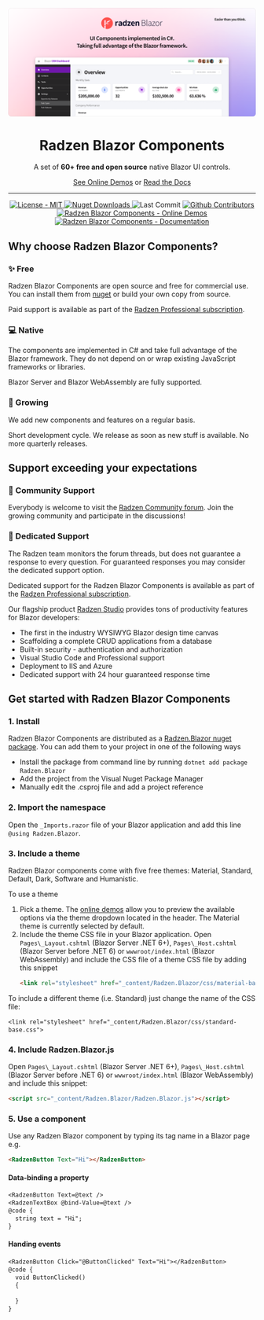![Radzen Blazor Components](RadzenBlazorDemos/wwwroot/images/radzen-blazor-components.png)

<h1 align="center">
    Radzen Blazor Components
</h1>

<p align="center">
    A set of <strong>60+ free and open source</strong> native Blazor UI controls.
</p>

<div align="center">

[See Online Demos](https://blazor.radzen.com) or [Read the Docs](https://blazor.radzen.com/docs/)

</div>

---

<p align="center">
    <a href="https://github.com/radzenhq/radzen-blazor/blob/master/LICENSE">
        <img alt="License - MIT" src="https://img.shields.io/github/license/radzenhq/radzen-blazor?logo=github&style=for-the-badge" />
    </a>
    <a href="https://www.nuget.org/packages/Radzen.Blazor">
        <img alt="Nuget Downloads" src="https://img.shields.io/nuget/dt/Radzen.Blazor?color=%232694F9&label=nuget%20downloads&logo=nuget&style=for-the-badge" />
    </a>
    <img alt="Last Commit" src="https://img.shields.io/github/last-commit/radzenhq/radzen-blazor?logo=github&style=for-the-badge" />
    <a href="https://github.com/radzenhq/radzen-blazor/graphs/contributors">
        <img alt="Github Contributors" src="https://img.shields.io/github/contributors/radzenhq/radzen-blazor?logo=github&style=for-the-badge" />
    </a>
    <a href="https://blazor.radzen.com">
        <img alt="Radzen Blazor Components - Online Demos" src="https://img.shields.io/badge/demos-online-brightgreen?color=%232694F9&logo=blazor&style=for-the-badge" />
    </a>
    <a href="https://blazor.radzen.com/docs">
        <img alt="Radzen Blazor Components - Documentation" src="https://img.shields.io/badge/docs-online-brightgreen?color=%232694F9&logo=blazor&style=for-the-badge" />
    </a>
</p>

## Why choose Radzen Blazor Components?

### :sparkles: Free

Radzen Blazor Components are open source and free for commercial use. You can install them from [nuget](https://www.nuget.org/packages/Radzen.Blazor) or build your own copy from source.

Paid support is available as part of the [Radzen Professional subscription](https://www.radzen.com/pricing/).

### :computer: Native

The components are implemented in C# and take full advantage of the Blazor framework. They do not depend on or wrap existing JavaScript frameworks or libraries.

Blazor Server and Blazor WebAssembly are fully supported.

### :seedling: Growing

We add new components and features on a regular basis.

Short development cycle. We release as soon as new stuff is available. No more quarterly releases.

## Support exceeding your expectations

### :speech_balloon: Community Support
Everybody is welcome to visit the [Radzen Community forum](https://forum.radzen.com/). Join the growing community and participate in the discussions!

### :dart: Dedicated Support

The Radzen team monitors the forum threads, but does not guarantee a response to every question. For guaranteed responses you may consider the dedicated support option.

Dedicated support for the Radzen Blazor Components is available as part of the [Radzen Professional subscription](https://www.radzen.com/pricing/).

Our flagship product [Radzen Studio](https://www.radzen.com/features/) provides tons of productivity features for Blazor developers:
- The first in the industry WYSIWYG Blazor design time canvas
- Scaffolding a complete CRUD applications from a database
- Built-in security - authentication and authorization
- Visual Studio Code and Professional support
- Deployment to IIS and Azure
- Dedicated support with 24 hour guaranteed response time

## Get started with Radzen Blazor Components

### 1. Install

Radzen Blazor Components are distributed as a [Radzen.Blazor nuget package](https://www.nuget.org/packages/Radzen.Blazor). You can add them to your project in one of the following ways
- Install the package from command line by running `dotnet add package Radzen.Blazor`
- Add the project from the Visual Nuget Package Manager
- Manually edit the .csproj file and add a project reference

### 2. Import the namespace

Open the `_Imports.razor` file of your Blazor application and add this line `@using Radzen.Blazor`.

### 3. Include a theme

Radzen Blazor components come with five free themes: Material, Standard, Default, Dark, Software and Humanistic.

To use a theme
1. Pick a theme. The [online demos](https://blazor.radzen.com/colors) allow you to preview the available options via the theme dropdown located in the header. The Material theme is currently selected by default.
1. Include the theme CSS file in your Blazor application. Open `Pages\_Layout.cshtml` (Blazor Server .NET 6+), `Pages\_Host.cshtml` (Blazor Server before .NET 6) or `wwwroot/index.html` (Blazor WebAssembly) and include the CSS file of  a theme CSS file by adding this snippet
   ```html
   <link rel="stylesheet" href="_content/Radzen.Blazor/css/material-base.css">
   ```

To include a different theme (i.e. Standard) just change the name of the CSS file:
```
<link rel="stylesheet" href="_content/Radzen.Blazor/css/standard-base.css">
```

### 4. Include Radzen.Blazor.js

Open `Pages\_Layout.cshtml` (Blazor Server .NET 6+), `Pages\_Host.cshtml` (Blazor Server before .NET 6) or `wwwroot/index.html` (Blazor WebAssembly) and include this snippet:

```html
<script src="_content/Radzen.Blazor/Radzen.Blazor.js"></script>
```

### 5. Use a component
Use any Radzen Blazor component by typing its tag name in a Blazor page e.g.
```html
<RadzenButton Text="Hi"></RadzenButton>
```

#### Data-binding a property
```razor
<RadzenButton Text=@text />
<RadzenTextBox @bind-Value=@text />
@code {
  string text = "Hi";
}
```

#### Handing events

```razor
<RadzenButton Click="@ButtonClicked" Text="Hi"></RadzenButton>
@code {
  void ButtonClicked()
  {

  }
}
```
